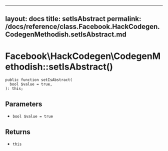 
***

layout: docs
title: setIsAbstract
permalink: /docs/reference/class.Facebook.HackCodegen.CodegenMethodish.setIsAbstract.md
---







# Facebook\\HackCodegen\\CodegenMethodish::setIsAbstract()




``` Hack
public function setIsAbstract(
  bool $value = true,
): this;
```




## Parameters




- ` bool $value = true `




## Returns




+ ` this `
